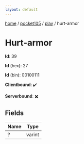 ```yaml
---
layout: default
---
```


[home](/)  /  [pocket105](/protocol/pocket105)  /  [play](/protocol/pocket105/play)  /  hurt-armor

# Hurt-armor

**Id**: 39

**Id** (hex): 27

**Id** (bin): 00100111

**Clientbound**: ✔️

**Serverbound**: ✖️

## Fields

Name | Type
---|---
? | varint

